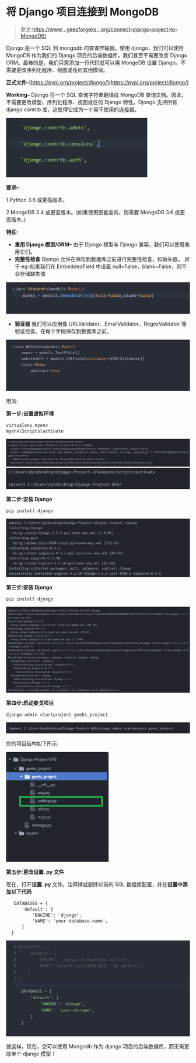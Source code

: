 # 将 Django 项目连接到 MongoDB

> 原文:[https://www . geesforgeks . org/connect-django-project-to-MongoDB/](https://www.geeksforgeeks.org/connect-django-project-to-mongodb/)

Djongo 是一个 SQL 到 mongodb 的查询传输器。使用 djongo，我们可以使用 MongoDB 作为我们的 Django 项目的后端数据库。我们甚至不需要改变 Django ORM。最棒的是，我们只需添加一行代码就可以用 MongoDB 设置 Django。不需要更改序列化程序、视图或任何其他模块。

**正式文件–**[https://pypi.org/project/djongo/](https://pypi.org/project/djongo/)

**Working–**
Djongo 将一个 SQL 查询字符串翻译成 MongoDB 查询文档。因此，不需要更改模型、序列化程序、视图或任何 Django 特性。Djongo 支持所有 django contrib 库，这使得它成为一个易于使用的连接器。

![](img/686752e8ab0c4740dfe495ace313bbc3.png)

**要求–**

1.Python 3.6 或更高版本。

2.MongoDB 3.4 或更高版本。(如果使用嵌套查询，则需要 MongoDB 3.6 或更高版本。)

**特征:**

*   **重用 Django 模型/ORM–**
    由于 Django 模型与 Djongo 兼容，我们可以使用重用它们。
*   **完整性检查**
    Djongo 允许在保存到数据库之前进行完整性检查，如缺失值。
    对于 eg-如果我们在 EmbeddedField 中设置 null=False，blank=False，则不会存储缺失值

![](img/3d0792135b64841aca684350adce8af5.png)

*   **验证器**
    我们可以应用像 URLValidator、EmailValidator、RegexValidator 等验证检查。在每个字段保存到数据库之前。

![](img/08e5a9d1ce3f507566aeff7f09f58d0b.png)

用法:

**第一步:设置虚拟环境**

```
virtualenv myenv
myenv\Scripts\activate
```

![](img/5b348b1eb5825fc5187440c9ff0b1218.png) ![](img/e5b88225cad0914b7147839d22fc0a52.png)

**第二步:安装 Django**

```
pip install django
```

![](img/fd92e4f37fcf024f908c54ba6b20dd3a.png)

**第三步:安装 Djongo**

```
pip install djongo
```

![](img/c0498d8e6b86aa3b6aa3198f4ac76ed9.png)

**第四步:启动姜戈项目**

```
django-admin startproject geeks_project
```

![](img/3f955dcc82b55508dbcfc0e3451ac6d5.png)

您的项目结构如下所示:

![](img/1cba77d79c369d5febc691ee5c4a2bde.png)

**第五步:更改设置. py 文件**

现在，打开**设置. py** 文件。注释掉或删除以前的 SQL 数据库配置，并在**设置中添加以下代码**

```
   DATABASES = {
      'default': {
          'ENGINE': 'djongo',
          'NAME': 'your-database-name',
      }
  }
```

![](img/4c95d8b9396b7a6392d6331b456fe1a2.png)

就这样。现在，您可以使用 Mongodb 作为 django 项目的后端数据库，而无需更改单个 django 模型！